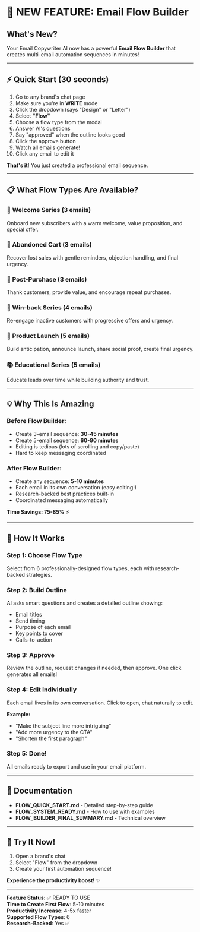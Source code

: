 # 🎉 NEW FEATURE: Email Flow Builder

## What's New?

Your Email Copywriter AI now has a powerful **Email Flow Builder** that creates multi-email automation sequences in minutes!

---

## ⚡ Quick Start (30 seconds)

1. Go to any brand's chat page
2. Make sure you're in **WRITE** mode
3. Click the dropdown (says "Design" or "Letter")
4. Select **"Flow"**
5. Choose a flow type from the modal
6. Answer AI's questions
7. Say "approved" when the outline looks good
8. Click the approve button
9. Watch all emails generate!
10. Click any email to edit it

**That's it!** You just created a professional email sequence.

---

## 📋 What Flow Types Are Available?

### 👋 Welcome Series (3 emails)
Onboard new subscribers with a warm welcome, value proposition, and special offer.

### 🛒 Abandoned Cart (3 emails)
Recover lost sales with gentle reminders, objection handling, and final urgency.

### 💝 Post-Purchase (3 emails)
Thank customers, provide value, and encourage repeat purchases.

### 💌 Win-back Series (4 emails)
Re-engage inactive customers with progressive offers and urgency.

### 🚀 Product Launch (5 emails)
Build anticipation, announce launch, share social proof, create final urgency.

### 📚 Educational Series (5 emails)
Educate leads over time while building authority and trust.

---

## 💡 Why This Is Amazing

### Before Flow Builder:
- Create 3-email sequence: **30-45 minutes**
- Create 5-email sequence: **60-90 minutes**
- Editing is tedious (lots of scrolling and copy/paste)
- Hard to keep messaging coordinated

### After Flow Builder:
- Create any sequence: **5-10 minutes**
- Each email in its own conversation (easy editing!)
- Research-backed best practices built-in
- Coordinated messaging automatically

**Time Savings: 75-85%** ⚡

---

## 🎯 How It Works

### Step 1: Choose Flow Type
Select from 6 professionally-designed flow types, each with research-backed strategies.

### Step 2: Build Outline
AI asks smart questions and creates a detailed outline showing:
- Email titles
- Send timing
- Purpose of each email
- Key points to cover
- Calls-to-action

### Step 3: Approve
Review the outline, request changes if needed, then approve. One click generates all emails!

### Step 4: Edit Individually
Each email lives in its own conversation. Click to open, chat naturally to edit.

**Example:** 
- "Make the subject line more intriguing"
- "Add more urgency to the CTA"
- "Shorten the first paragraph"

### Step 5: Done!
All emails ready to export and use in your email platform.

---

## 📖 Documentation

- **FLOW_QUICK_START.md** - Detailed step-by-step guide
- **FLOW_SYSTEM_READY.md** - How to use with examples
- **FLOW_BUILDER_FINAL_SUMMARY.md** - Technical overview

---

## 🚀 Try It Now!

1. Open a brand's chat
2. Select "Flow" from the dropdown
3. Create your first automation sequence!

**Experience the productivity boost!** ✨

---

**Feature Status**: ✅ READY TO USE  
**Time to Create First Flow**: 5-10 minutes  
**Productivity Increase**: 4-5x faster  
**Supported Flow Types**: 6  
**Research-Backed**: Yes ✅


